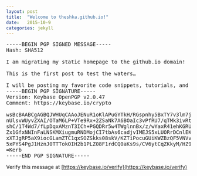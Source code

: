 ```yaml
---
layout: post
title:  "Welcome to theshka.github.io!"
date:   2015-10-9
categories: jekyll
---
```


<pre>
-----BEGIN PGP SIGNED MESSAGE-----
Hash: SHA512

I am migrating my static homepage to the github.io domain!

This is the first post to test the waters…

I will be posting my favorite code snippets, tutorials, and templates.
-----BEGIN PGP SIGNATURE-----
Version: Keybase OpenPGP v2.0.47
Comment: https://keybase.io/crypto

wsBcBAABCgAGBQJWHUqCAAoJENuR1oKlAPuGYTkH/RGspnhy5BxTY7v3lm7jAkkw
nUlsvWUyvZXAI/OTaM6LP+VTe9Rx+2ZSaNk7A6BOaIc3vPfRU7/qTMk3ivRtlf5r
shC/1T4Wd7/fLpDqxAMznT3ICh+PGQDRr5w4TWglnnBx/z/wYaxR41ehKGRU/RaA
Zx1GfxNNInFaLNSKMXiugmuRNDMojCI7tbAs6cadjvIMEJS5xLUORrDCnlEK6nl0
xXTJgRP5aX9iocGLamZTC1qxSOZSkks08skV/KZTiPocuGUiKWZBzQF5VNVv5cwn
5xPYS4PgJ1HznJ0TTTokOIH2b1PLZ08F1rdCQ0aKs9s/CV6ytCqZKkyM/HZ93Ak=
=Kerb
-----END PGP SIGNATURE-----
</pre>

Verify this message at [https://keybase.io/verify](https://keybase.io/verify)
